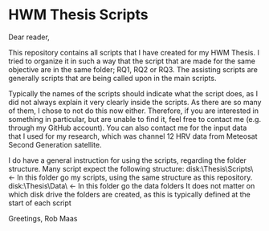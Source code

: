 # HWM Thesis Scripts

Dear reader,

This repository contains all scripts that I have created for my HWM Thesis. I tried to organize it in such a way that the script that are made for the same objective are in the same folder; RQ1, RQ2 or RQ3. The assisting scripts are generally scripts that are being called upon in the main scripts. 

Typically the names of the scripts should indicate what the script does, as I did not always explain it very clearly inside the scripts. As there are so many of them, I chose to not do this now either. Therefore, if you are interested in something in particular, but are unable to find it, feel free to contact me (e.g. through my GitHub account). You can also contact me for the input data that I used for my research, which was channel 12 HRV data from Meteosat Second Generation satellite.

I do have a general instruction for using the scripts, regarding the folder structure. Many script expect the following structure:
      disk:\Thesis\Scripts\   <-  In this folder go my scripts, using the same structure as this repository.
      disk:\Thesis\Data\      <-  In this folder go the data folders
It does not matter on which disk drive the folders are created, as this is typically defined at the start of each script

Greetings,
Rob Maas
